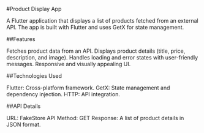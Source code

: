 #Product Display App

A Flutter application that displays a list of products fetched from an external API. The app is built with Flutter and uses GetX for state management.


##Features

Fetches product data from an API.
Displays product details (title, price, description, and image).
Handles loading and error states with user-friendly messages.
Responsive and visually appealing UI.


##Technologies Used

Flutter: Cross-platform framework.
GetX: State management and dependency injection.
HTTP: API integration.


##API Details

URL: FakeStore API
Method: GET
Response: A list of product details in JSON format.
